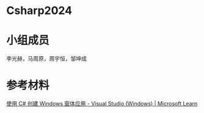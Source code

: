 # Csharp2024

# 小组成员

李光赫，马周原，周宇恒，邹坤成

# 参考材料

[使用 C# 创建 Windows 窗体应用 - Visual Studio (Windows) | Microsoft Learn](https://learn.microsoft.com/zh-cn/visualstudio/ide/create-csharp-winform-visual-studio?toc=%2Fvisualstudio%2Fget-started%2Fcsharp%2Ftoc.json&bc=%2Fvisualstudio%2Fget-started%2Fcsharp%2Fbreadcrumb%2Ftoc.json&view=vs-2022)
